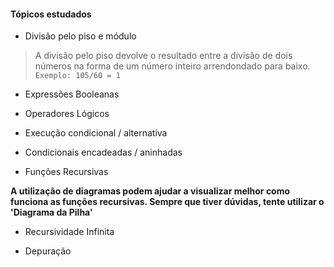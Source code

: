 #### Tópicos estudados

* Divisão pelo piso e módulo
> A divisão pelo piso devolve o resultado entre a divisão de dois números na forma de um número inteiro arrendondado para baixo. 
``Exemplo: 105/60 = 1``

* Expressões Booleanas

* Operadores Lógicos

* Execução condicional / alternativa 

* Condicionais encadeadas / aninhadas

* Funções Recursivas

**A utilização de diagramas podem ajudar a visualizar melhor como funciona as funções recursivas. Sempre que tiver dúvidas, tente utilizar o 'Diagrama da Pilha'**

* Recursividade Infinita

* Depuração